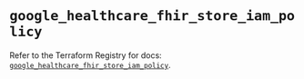 # `google_healthcare_fhir_store_iam_policy`

Refer to the Terraform Registry for docs: [`google_healthcare_fhir_store_iam_policy`](https://registry.terraform.io/providers/hashicorp/google-beta/5.39.0/docs/resources/google_healthcare_fhir_store_iam_policy).
